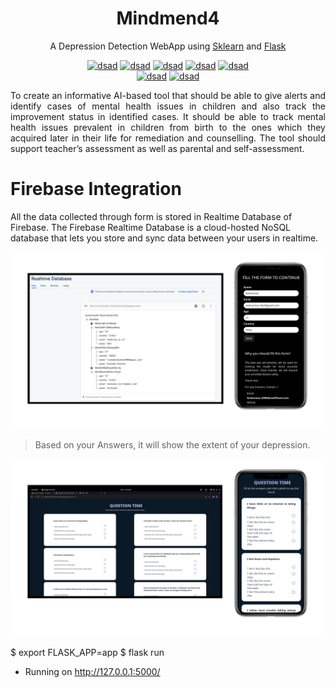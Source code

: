 
<p align="center">
  <a>
    <h1 align="center">Mindmend4</h1>
    <p align="center">A Depression Detection WebApp using <a href="https://scikit-learn.org/stable/">Sklearn</a> and <a href="https://flask.palletsprojects.com/en/2.0.x/">Flask</a></p>
  </a>
</p>

<div align="center">

[![dsad](https://img.shields.io/badge/python-2.8.2-blueviolet.svg?style=for-the-badge)](https://www.python.org/)
[![dsad](https://img.shields.io/badge/Gunicorn-server-brightgreen.svg?style=for-the-badge)](https://gunicorn.org/)
[![dsad](https://img.shields.io/badge/Flask-Deployment-brightgreen.svg?style=for-the-badge)](https://flask.palletsprojects.com/en/2.0.x/)
[![dsad](https://img.shields.io/badge/Javascript-Website-brightgreen.svg?style=for-the-badge)](https://developer.mozilla.org/en-US/docs/Web/JavaScript)
[![dsad](https://img.shields.io/badge/Sklearn-Training-brightgreen.svg?style=for-the-badge)](https://scikit-learn.org/stable/)    
[![dsad](https://img.shields.io/badge/Panda-Data_Analysis-brightgreen.svg?style=for-the-badge)](https://www.w3schools.com/python/pandas/default.asp)
[![dsad](https://img.shields.io/badge/Firebase-Realtime_Database-brightgreen.svg?style=for-the-badge)](https://firebase.google.com/?gclid=CjwKCAiAjoeRBhAJEiwAYY3nDB14zlhMZWk1DwLCUqBAe2-NluQew_fKtIZEzNfYav_C-MzRxPDOPhoC-RUQAvD_BwE&gclsrc=aw.ds)

    
</div>

<div style="text-align: justify">
    
To create an informative AI-based tool that should be able to give alerts and identify cases of mental health issues in children and also track the improvement status in identified cases. It should be able to track mental health issues prevalent in children from birth to the ones which they acquired later in their life for remediation and counselling. The tool should support teacher’s assessment as well as parental and self-assessment.
    
</div>



<p align="center">
  <a>
    <h1 align="left">Firebase Integration</h1>
    <p align="left">All the data collected through form is stored in Realtime Database of Firebase. The Firebase Realtime Database is a cloud-hosted NoSQL database that lets you store and sync data between your users in realtime.</p>
  </a>
</p>

![App Screenshot](Screenshots/Firebase.png)

> Based on your Answers, it will show the extent of your depression. 

![App Screenshot](Screenshots/Questions.png)



$ export FLASK_APP=app
$ flask run
 * Running on http://127.0.0.1:5000/
```
